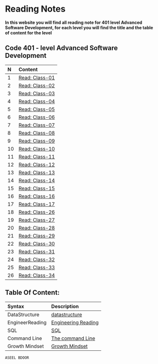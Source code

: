 # Reading Notes
**In this website you will find all reading note for 401 level Advanced Software Development, for each level you will find the title and the table of content for the level**

## Code 401 - level Advanced Software Development
|N|Content|
|:------------|:-------------|
|1|[Read: Class-01](./Code401/class-01.md)|
|2|[Read: Class-02](./Code401/class-02.md)|
|3|[Read: Class-03](./Code401/class-03.md)|
|4|[Read: Class-04](./Code401/class-04.md)|
|5|[Read: Class-05](./Code401/class-05.md)|
|6|[Read: Class-06](./Code401/class-06.md)|
|7|[Read: Class-07](./Code401/class-07.md)|
|8|[Read: Class-08](./Code401/class-08.md)|
|9|[Read: Class-09](./Code401/class-09.md)|
|10|[Read: Class-10](./Code401/class-10.md)|
|11|[Read: Class-11](./Code401/class-11.md)|
|12|[Read: Class-12](./Code401/class-12.md)|
|13|[Read: Class-13](./Code401/class-13.md)|
|14|[Read: Class-14](./Code401/class-14.md)|
|15|[Read: Class-15](./Code401/class-15.md)|
|16|[Read: Class-16](./Code401/class-16.md)|
|17|[Read: Class-17](./Code401/class-17.md)|
|18|[Read: Class-26](./Code401/class-26.md)|
|19|[Read: Class-27](./Code401/class-27.md)|
|20|[Read: Class-28](./Code401/class-28.md)|
|21|[Read: Class-29](./Code401/class-29.md)|
|22|[Read: Class-30](./Code401/class-30.md)|
|23|[Read: Class-31](./Code401/class-31.md)|
|24|[Read: Class-32](./Code401/class-32.md)|
|25|[Read: Class-33](./Code401/class-33.md)|
|26|[Read: Class-34](./Code401/class-34.md)|

## Table Of Content: ##
 | Syntax      | Description |    
| :---      |    :----  |          
| DataStructure      | [datastructure](./prep/stracture.md)       
| EngineerReading   | [Engineering Reading](./prep/engineer.md)         
|SQL| [SQL](./prep/sql.png)
|Command Line | [The command Line](./prep/command.md)
|Growth Mindset | [Growth Mindset](./prep/mindset.md)

`ASEEL BDOOR`